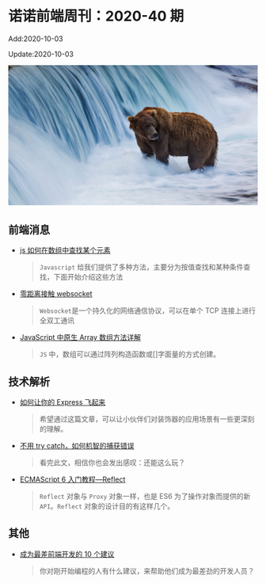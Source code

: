 <!--
 * @Description: 2020-40
 * @Author: zoeblow
 * @Email: wangfuyuan@nnuo.com
 * @Date: 2020-07-17 19:10:40
 * @LastEditors: zoeblow
 * @LastEditTime: 2020-10-03 22:25:17
 * @FilePath: \nuofe-weekly\2020\weekly-40.md
 -->

# 诺诺前端周刊：2020-40 期

Add:2020-10-03

Update:2020-10-03

![202040](../images/2020/202040.jpg)

## 前端消息

- [js 如何在数组中查找某个元素](https://juejin.im/post/6877844081217634312)

  > `Javascript` 给我们提供了多种方法，主要分为按值查找和某种条件查找，下面开始介绍这些方法

- [零距离接触 websocket](https://juejin.im/post/6876301731966713869)

  > `Websocket`是一个持久化的网络通信协议，可以在单个 TCP 连接上进行全双工通讯

- [JavaScript 中原生 Array 数组方法详解](http://www.fly63.com/article/detial/9692)

  > `JS` 中，数组可以通过阵列构造函数或[]字面量的方式创建。

## 技术解析

- [如何让你的 Express 飞起来](https://mp.weixin.qq.com/s/8Yc9uAgbhHV1H7-cUpw9pw)

  > 希望通过这篇文章，可以让小伙伴们对装饰器的应用场景有一些更深刻的理解。

- [不用 try catch，如何机智的捕获错误](https://mp.weixin.qq.com/s/DWLy93-9p-nbjWR5q-Wh_w)

  > 看完此文，相信你也会发出感叹：还能这么玩？

- [ECMAScript 6 入门教程—Reflect](https://mp.weixin.qq.com/s/fwal1653Eqr99qg0ssciVg)

  > `Reflect` 对象与 `Proxy` 对象一样，也是 ES6 为了操作对象而提供的新 `API`。`Reflect` 对象的设计目的有这样几个。

## 其他

- [成为最差前端开发的 10 个建议](https://mp.weixin.qq.com/s/O6L3e84iV2P9up2viyIwwg)

  > 你对刚开始编程的人有什么建议，来帮助他们成为最差劲的开发人员？
